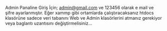Admin Panaline Giriş İçin;
admin@gmail.com ve 123456 olarak e mail ve şifre ayarlanmıştır. Eğer xammp gibi ortamlarda çalıştıracaksanız htdocs klasörüne sadece veri tabanını Web ve Admin klasörlerini atmanız gerekiyor veya baglantı uzantısını değiştirmelisiniz...
